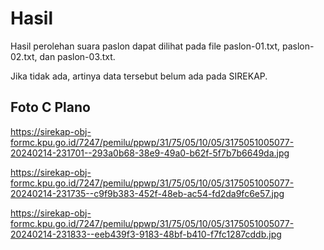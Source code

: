 # Hasil

Hasil perolehan suara paslon dapat dilihat pada file paslon-01.txt, paslon-02.txt, dan paslon-03.txt.

Jika tidak ada, artinya data tersebut belum ada pada SIREKAP.

## Foto C Plano

https://sirekap-obj-formc.kpu.go.id/7247/pemilu/ppwp/31/75/05/10/05/3175051005077-20240214-231701--293a0b68-38e9-49a0-b62f-5f7b7b6649da.jpg

https://sirekap-obj-formc.kpu.go.id/7247/pemilu/ppwp/31/75/05/10/05/3175051005077-20240214-231735--c9f9b383-452f-48eb-ac54-fd2da9fc6e57.jpg

https://sirekap-obj-formc.kpu.go.id/7247/pemilu/ppwp/31/75/05/10/05/3175051005077-20240214-231833--eeb439f3-9183-48bf-b410-f7fc1287cddb.jpg

